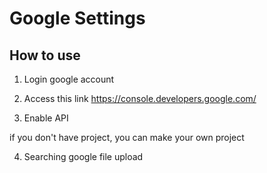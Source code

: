 # Google Settings

## How to use

1. Login google account

2. Access this link https://console.developers.google.com/

3. Enable API

if you don't have project, you can make your own project

4. Searching google file upload
